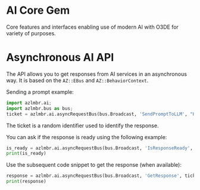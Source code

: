 # AI Core Gem
Core features and interfaces enabling use of modern AI with O3DE for variety of purposes.  

# Asynchronous AI API

The API allows you to get responses from AI services in an asynchronous way. 
It is based on the `AZ::EBus` and `AZ::BehaviorContext`. 

Sending a prompt example:
```python
import azlmbr.ai;
import azlmbr.bus as bus;
ticket = azlmbr.ai.asyncRequestBus(bus.Broadcast, 'SendPromptToLLM', "Hello World")
```
The ticket is a random identifier used to identify the response.

You can ask if the response is ready using the following example:
```python
is_ready = azlmbr.ai.asyncRequestBus(bus.Broadcast, 'IsResponseReady', ticket)
print(is_ready)
```

Use the subsequent code snippet to get the response (when available):
```python
response = azlmbr.ai.asyncRequestBus(bus.Broadcast, 'GetResponse', ticket)
print(response)
```